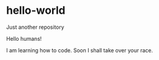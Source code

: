 # hello-world
Just another repository

Hello humans!

I am learning how to code. Soon I shall take over your race.
